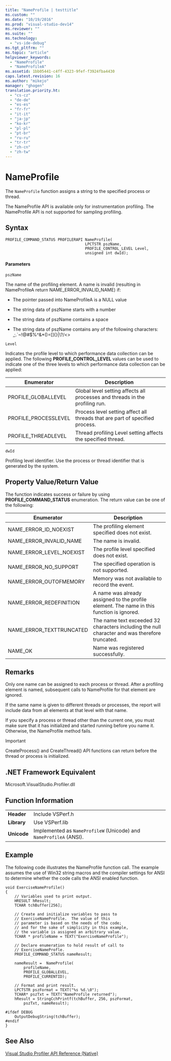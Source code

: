 ```yaml
---
title: "NameProfile | testtitle"
ms.custom: ""
ms.date: "10/19/2016"
ms.prod: "visual-studio-dev14"
ms.reviewer: ""
ms.suite: ""
ms.technology: 
  - "vs-ide-debug"
ms.tgt_pltfrm: ""
ms.topic: "article"
helpviewer_keywords: 
  - "NameProfile"
  - "NameProfileA"
ms.assetid: 1bb05441-c4ff-4323-9fef-f3924fba4430
caps.latest.revision: 16
ms.author: "mikejo"
manager: "ghogen"
translation.priority.ht: 
  - "cs-cz"
  - "de-de"
  - "es-es"
  - "fr-fr"
  - "it-it"
  - "ja-jp"
  - "ko-kr"
  - "pl-pl"
  - "pt-br"
  - "ru-ru"
  - "tr-tr"
  - "zh-cn"
  - "zh-tw"
---
```

# NameProfile
The `NameProfile` function assigns a string to the specified process or thread.  
  
 The NameProfile API is available only for instrumentation profiling. The NameProfile API is not supported for sampling profiling.  
  
## Syntax  
  
```  
PROFILE_COMMAND_STATUS PROFILERAPI NameProfile(  
                                   LPCTSTR pszName,   
                                   PROFILE_CONTROL_LEVEL Level,  
                                   unsigned int dwId);  
```  
  
#### Parameters  
 `pszName`  
  
 The name of the profiling element. A name is invalid (resulting in NameProfileA return NAME_ERROR_INVALID_NAME) if:  
  
-   The pointer passed into NameProfileA is a NULL value  
  
-   The string data of pszName starts with a number  
  
-   The string data of pszName contains a space  
  
-   The string data of pszName contains any of the following characters: ,;.`~!@#$%^&*()=[]{}&#124;\\?/<>  
  
 `Level`  
  
 Indicates the profile level to which performance data collection can be applied. The following **PROFILE_CONTROL_LEVEL** values can be used to indicate one of the three levels to which performance data collection can be applied:  
  
|Enumerator|Description|  
|----------------|-----------------|  
|PROFILE_GLOBALLEVEL|Global level setting affects all processes and threads in the profiling run.|  
|PROFILE_PROCESSLEVEL|Process level setting affect all threads that are part of specified process.|  
|PROFILE_THREADLEVEL|Thread profiling Level setting affects the specified thread.|  
  
 `dwId`  
  
 Profiling level identifier. Use the process or thread identifier that is generated by the system.  
  
## Property Value/Return Value  
 The function indicates success or failure by using **PROFILE_COMMAND_STATUS** enumeration. The return value can be one of the following:  
  
|Enumerator|Description|  
|----------------|-----------------|  
|NAME_ERROR_ID_NOEXIST|The profiling element specified does not exist.|  
|NAME_ERROR_INVALID_NAME|The name is invalid.|  
|NAME_ERROR_LEVEL_NOEXIST|The profile level specified does not exist.|  
|NAME_ERROR_NO_SUPPORT|The specified operation is not supported.|  
|NAME_ERROR_OUTOFMEMORY|Memory was not available to record the event.|  
|NAME_ERROR_REDEFINITION|A name was already assigned to the profile element. The name in this function is ignored.|  
|NAME_ERROR_TEXTTRUNCATED|The name text exceeded 32 characters including the null character and was therefore truncated.|  
|NAME_OK|Name was registered successfully.|  
  
## Remarks  
 Only one name can be assigned to each process or thread. After a profiling element is named, subsequent calls to NameProfile for that element are ignored.  
  
 If the same name is given to different threads or processes, the report will include data from all elements at that level with that name.  
  
 If you specify a process or thread other than the current one, you must make sure that it has initialized and started running before you name it. Otherwise, the NameProfile method fails.  
  
> [!IMPORTANT]
>  CreateProcess() and CreateThread() API functions can return before the thread or process is initialized.  
  
## .NET Framework Equivalent  
 Microsoft.VisualStudio.Profiler.dll  
  
## Function Information  
  
|||  
|-|-|  
|**Header**|Include VSPerf.h|  
|**Library**|Use VSPerf.lib|  
|**Unicode**|Implemented as `NameProfileW` (Unicode) and `NameProfileA` (ANSI).|  
  
## Example  
 The following code illustrates the NameProfile function call. The example assumes the use of Win32 string macros and the compiler settings for ANSI to determine whether the code calls the ANSI enabled function.  
  
```  
void ExerciseNameProfile()  
{  
    // Variables used to print output.  
    HRESULT hResult;  
    TCHAR tchBuffer[256];  
  
    // Create and initialize variables to pass to   
    // ExerciseNameProfile.  The value of this   
    // parameter is based on the needs of the code;  
    // and for the sake of simplicity in this example,   
    // the variable is assigned an arbitrary value.  
    TCHAR * profileName = TEXT("ExerciseNameProfile");  
  
    // Declare enumeration to hold result of call to   
    // ExerciseNameProfle.  
    PROFILE_COMMAND_STATUS nameResult;  
  
    nameResult =  NameProfile(  
        profileName,  
        PROFILE_GLOBALLEVEL,  
        PROFILE_CURRENTID);  
  
    // Format and print result.  
    LPCTSTR pszFormat = TEXT("%s %d.\0");  
    TCHAR* pszTxt = TEXT("NameProfile returned");  
    hResult = StringCchPrintf(tchBuffer, 256, pszFormat,   
        pszTxt, nameResult);  
  
#ifdef DEBUG  
    OutputDebugString(tchBuffer);  
#endif  
}  
```  
  
## See Also  
 [Visual Studio Profiler API Reference (Native)](../profiling/visual-studio-profiler-api-reference--native-.md)